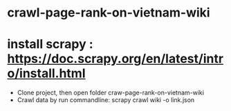 # crawl-page-rank-on-vietnam-wiki
# install scrapy : https://doc.scrapy.org/en/latest/intro/install.html
  - Clone project, then open folder craw-page-rank-on-vietnam-wiki
  - Crawl data by run commandline: scrapy crawl wiki -o link.json
  
